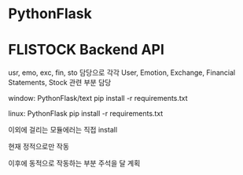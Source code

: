 # PythonFlask

# FLISTOCK Backend API

usr, emo, exc, fin, sto 담당으로 각각 User, Emotion, Exchange, Financial Statements, Stock 관련 부분 담당

window: PythonFlask/text pip install -r requirements.txt

linux: PythonFlask pip install -r requirements.txt

이외에 걸리는 모듈에러는 직접 install

현재 정적으로만 작동

이후에 동적으로 작동하는 부분 주석을 달 계획
